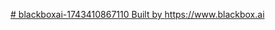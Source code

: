 [# blackboxai-1743410867110
Built by https://www.blackbox.ai
](https://agent.blackbox.ai/?sandbox=fzlzgd)
